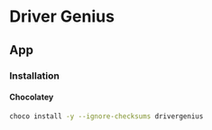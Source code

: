 # Driver Genius

## App

### Installation

#### Chocolatey

```sh
choco install -y --ignore-checksums drivergenius
```
